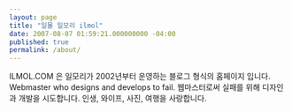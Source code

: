 ```yaml
---
layout: page
title: "일몰 일모리 ilmol"
date: 2007-08-07 01:59:21.000000000 -04:00
published: true
permalink: /about/
---
```

ILMOL.COM 은 일모리가 2002년부터 운영하는 블로그 형식의 홈페이지 입니다.
Webmaster who designs and develops to fail.
웹마스터로써 실패를 위해 디자인과 개발을 시도합니다.
인생, 와이프, 사진, 여행을 사랑합니다.
